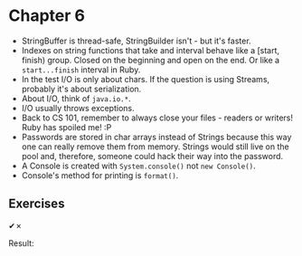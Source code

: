 Chapter 6
=========

* StringBuffer is thread-safe, StringBuilder isn't - but it's faster.
* Indexes on string functions that take and interval behave like a [start, finish) group. Closed on the beginning and open on the end. Or like a `start...finish` interval in Ruby.
* In the test I/O is only about chars. If the question is using Streams, probably it's about serialization.
* About I/O, think of `java.io.*`.
* I/O usually throws exceptions.
* Back to CS 101, remember to always close your files - readers or writers! Ruby has spoiled me! :P
* Passwords are stored in char arrays instead of Strings because this way one can really remove them from memory. Strings would still live on the pool and, therefore, someone could hack their way into the password.
* A Console is created with `System.console()` not `new Console()`.
* Console's method for printing is `format()`.

Exercises
---------
✔✗

Result: 

